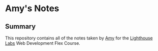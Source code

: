 # Amy's Notes
## Summary
This repository contains all of the notes taken by [Amy](https://github.com/amyleblanc) for the [Lighthouse Labs](https://www.lighthouselabs.ca/) Web Development Flex Course.